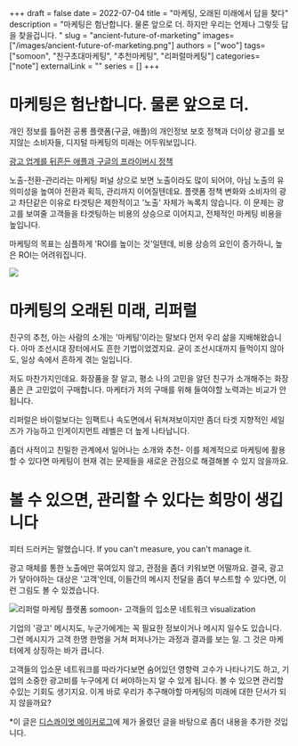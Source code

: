 +++ 
draft = false
date = 2022-07-04
title = "마케팅, 오래된 미래에서 답을 찾다"
description = "마케팅은 험난합니다. 물론 앞으로 더. 하지만 우리는 언제나 그렇듯 답을 찾을겁니다. "
slug = "ancient-future-of-marketing"
images= ["/images/ancient-future-of-marketing.png"]
authors = ["woo"]
tags= ["somoon", "친구초대마케팅", "추천마케팅", "리퍼럴마케팅"]
categories= ["note"]
externalLink = ""
series = []
+++

# 마케팅은 험난합니다. 물론 앞으로 더.
개인 정보를 틀어쥔 공룡 플랫폼(구글, 애플)의 개인정보 보호 정책과 더이상 광고를 보지않는 소비자들, 디지털 마케팅의 미래는 어두워보입니다. 

[광고 업계를 뒤흔든 애플과 구글의 프라이버시 정책](https://www.mydailybyte.com/post/about_bigtech_privacy_policy)

노출-전환-관리라는 마케팅 퍼널 상으로 보면 노출이라도 많이 되어야, 아님 노출의 유의미성을 높여야 전환과 획득, 관리까지 이어질텐데요. 플랫폼 정책 변화와 소비자의 광고 차단같은 이유로 타겟팅은 제한적이고 '노출' 자체가 녹록치 않습니다. 이 문제는 광고를 보여줄 고객들을 타겟팅하는 비용의 상승으로 이어지고, 전체적인 마케팅 비용을 높입니다. 

마케팅의 목표는 심플하게 'ROI를 높이는 것'일텐데, 비용 상승의 요인이 증가하니, 높은 ROI는 어려워집니다.

![](/images/marketingroi.png)

# 마케팅의 오래된 미래, 리퍼럴
친구의 추천, 아는 사람의 소개는 '마케팅'이라는 말보다 먼저 우리 삶을 지배해왔습니다. 아마 조선시대 장터에서도 흔한 기법이었겠지요. 굳이 조선시대까지 들먹이지 않아도, 일상 속에서 흔하게 겪는 일입니다. 

저도 마찬가지인데요. 화장품을 잘 알고, 평소 나의 고민을 알던 친구가 소개해주는 화장품은 큰 고민없이 구매합니다. 마케터가 저의 구매를 위해 들여야할 노력과는 비교가 안됩니다. 

리퍼럴은 바이럴보다는 임팩트나 속도면에서 뒤쳐져보이지만 좀더 타겟 지향적인 세일즈가 가능하고 인게이지먼트 레벨은 더 높게 나타납니다. 
<!-- </p><figure class="kg-card kg-bookmark-card"><a class="kg-bookmark-container" href="__GHOST_URL__/referral-vs-viral-maketing/"><div class="kg-bookmark-content"><div class="kg-bookmark-title">리퍼럴 마케팅 vs. 바이럴 마케팅</div><div class="kg-bookmark-description">한국에서 이 두가지 용어는 보통 ‘바이럴 마케팅’으로 통칭되어 사용된다. 하지만, 자세히 들여다보면 그 대상이나 기반 등에 있어 차이가 있다.</div><div class="kg-bookmark-metadata"><img class="kg-bookmark-icon" src="__GHOST_URL__/content/images/size/w256h256/2022/05/logo-somoon--copy.png" alt=""><span class="kg-bookmark-author">somoon blog</span><span class="kg-bookmark-publisher">Gianna</span></div></div><div class="kg-bookmark-thumbnail"><img src="https://images.unsplash.com/photo-1611926653458-09294b3142bf?crop=entropy&amp;cs=tinysrgb&amp;fit=max&amp;fm=jpg&amp;ixid=MnwxMTc3M3wwfDF8c2VhcmNofDc4fHxtYXJrZXRpbmd8ZW58MHx8fHwxNjM2MjMwMDgx&amp;ixlib=rb-1.2.1&amp;q=80&amp;w=2000" alt=""></div></a></figure><p> -->

좀더 사적이고 친밀한 관계에서 일어나는 소개와 추천- 이를 체계적으로 마케팅에 활용할 수 있다면 마케팅이 현재 겪는 문제들을 새로운 관점으로 해결해볼 수 있지 않을까요.

# 볼 수 있으면, 관리할 수 있다는 희망이 생깁니다
피터 드러커는 말했습니다. If you can't measure, you can't manage it. 

광고 매체를 통한 노출에만 묶여있지 않고, 관점을 좀더 키워보면 어떨까요. 결국, 광고가 닿아야하는 대상은 '고객'인데, 이들간의 메시지 전달을 좀더 부스트할 수 있다면, 이런 그림도 볼 수 있겠습니다.

![리퍼럴 마케팅 플랫폼 somoon- 고객들의 입소문 네트워크 visualization](/images/ancient-future-of-marketing-somoon.png)

기업의 '광고' 메시지도, 누군가에게는 꼭 필요한 정보이거나 메시지 일수도 있습니다. 그런 메시지가 고객 한명 한명을 거쳐 퍼져나가는 과정과 결과를 보는 일. 그 것은 마케터에게 상징하는 바가 큽니다.

고객들의 입소문 네트워크를 따라가다보면 숨어있던 영향력 고수가 나타나기도 하고, 기업의 소중한 광고비를 누구에게 더 써야하는지 알 수 있게 됩니다. 볼 수 있으면 관리할 수있는 기회도 생기지요. 이게 바로 우리가 추구해야할 마케팅의 미래에 대한 단서가 되지 않을까요? 

*이 글은 [디스콰이엇 메이커로그](https://disquiet.io/@giannaw/makerlog/750)에 제가 올렸던 글을 바탕으로 좀더 내용을 추가한 것입니다.
 
 <!-- <hr><p><a href="https://somoon.io" rel="noreferrer">somoon</a>은 간단한 친구 초대 프로그램으로 리퍼럴 마케팅을 시작할 수 있게 돕습니다. 비즈니스 여건과 마케팅 목적에 맞는 친구 초대 이벤트 활용 방법을 무료로 상담해드립니다.</p><div class="kg-card kg-button-card kg-align-left"><a href="https://tally.so#tally-open=waex9Z&amp;tally-layout=modal&amp;tally-emoji-text=📩&amp;tally-emoji-animation=wave" class="kg-btn kg-btn-accent">문의 남기기</a></div> -->


 <iframe
    data-tally-src="https://tally.so/embed/3jpLo9?hideTitle=1&transparentBackground=1&dynamicHeight=1"
    loading="lazy"
    width="100%"
    height="200"
    frameborder="0"
    marginheight="0"
    marginwidth="0"
    title="wooworks 메시지와 구독 신청"
  ></iframe>
  <script>
    var d = document,
      w = "https://tally.so/widgets/embed.js",
      v = function () {
        if (typeof Tally !== "undefined") Tally.loadEmbeds();
        else
          d.querySelectorAll("iframe[data-tally-src]:not([src])")
            .forEach(function (e) {
              e.src = e.dataset.tallySrc;
            });
      };
    if (typeof Tally !== "undefined") v();
    else if (d.querySelector('script[src="' + w + '"]') == null) {
      var s = d.createElement("script");
      s.src = w;
      s.onload = v;
      s.onerror = v;
      d.body.appendChild(s);
    }
  </script>